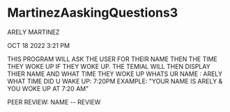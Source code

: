 # MartinezAaskingQuestions3
ARELY MARTINEZ

OCT 18 2022 3:21 PM

THIS PROGRAM WILL ASK THE USER FOR THEIR 
NAME THEN THE TIME THEY WOKE UP IF THEY 
WOKE UP. THE TEMIAL WILL THEN DISPLAY 
THIER NAME AND WHAT TIME THEY WOKE UP
WHATS UR NAME : ARELY 
WHAT TIME DID U WAKE UP: 7:20PM
EXAMPLE: "YOUR NAME IS ARELY & YOU WOKE
UP AT 7:20 AM"

PEER REVIEW: NAME -- REVIEW
